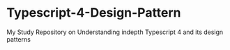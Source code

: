 # Typescript-4-Design-Pattern
My Study Repository on Understanding indepth Typescript 4 and its design patterns
